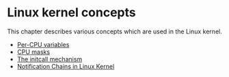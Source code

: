 # Linux kernel concepts

This chapter describes various concepts which are used in the Linux kernel.

* [Per-CPU variables](http://0xax.gitbooks.io/linux-insides/content/Concepts/per-cpu.html)
* [CPU masks](http://0xax.gitbooks.io/linux-insides/content/Concepts/cpumask.html)
* [The initcall mechanism](https://0xax.gitbooks.io/linux-insides/content/Concepts/initcall.html)
* [Notification Chains in Linux Kernel](https://0xax.gitbooks.io/linux-insides/content/Concepts/notification_chains.html)
